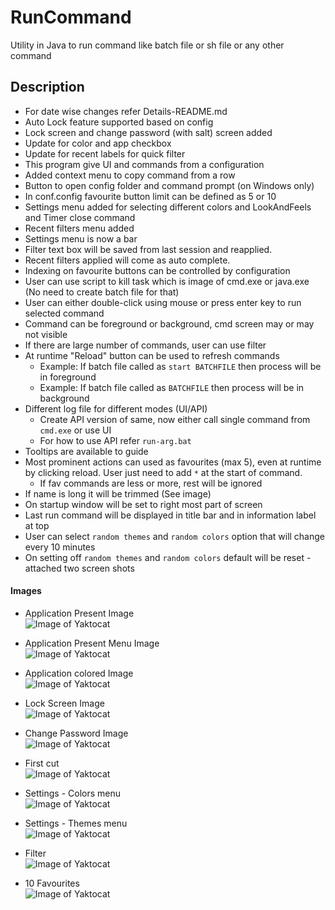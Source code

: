 # RunCommand
Utility in Java to run command like batch file or sh file or any other command

## Description<br>
* For date wise changes refer Details-README.md
* Auto Lock feature supported based on config
* Lock screen and change password (with salt) screen added
* Update for color and app checkbox
* Update for recent labels for quick filter
* This program give UI and commands from a configuration
* Added context menu to copy command from a row
* Button to open config folder and command prompt (on Windows only)
* In conf.config favourite button limit can be defined as 5 or 10
* Settings menu added for selecting different colors and LookAndFeels and Timer close command
* Recent filters menu added
* Settings menu is now a bar
* Filter text box will be saved from last session and reapplied.
* Recent filters applied will come as auto complete.
* Indexing on favourite buttons can be controlled by configuration
* User can use script to kill task which is image of cmd.exe or java.exe (No need to create batch file for that)
* User can either double-click using mouse or press enter key to run selected command
* Command can be foreground or background, cmd screen may or may not visible
* If there are large number of commands, user can use filter
* At runtime "Reload" button can be used to refresh commands
    - Example: If batch file called as `start BATCHFILE` then process will be in foreground
    - Example: If batch file called as `BATCHFILE` then process will be in background
* Different log file for different modes (UI/API)
    - Create API version of same, now either call single command from `cmd.exe` or use UI
    - For how to use API refer `run-arg.bat`
* Tooltips are available to guide
* Most prominent actions can used as favourites (max 5), even at runtime by clicking reload.  User just need to add `*` at the start of command.
    - If fav commands are less or more, rest will be ignored
* If name is long it will be trimmed (See image)
* On startup window will be set to right most part of screen
* Last run command will be displayed in title bar and in information label at top
* User can select `random themes` and `random colors` option that will change every 10 minutes
* On setting off `random themes` and `random colors` default will be reset - attached two screen shots

#### Images<br>
* Application Present Image<br>
![Image of Yaktocat](https://github.com/svermaji/RunCommand/blob/master/app-images/app-image-3-oct-21.png) 

* Application Present Menu Image<br>
![Image of Yaktocat](https://github.com/svermaji/RunCommand/blob/master/app-images/app-image-3-oct-2021-menu.png)

* Application colored Image<br>
![Image of Yaktocat](https://github.com/svermaji/RunCommand/blob/master/app-images/app-image-colored-3-oct-21.png)

* Lock Screen Image<br>
![Image of Yaktocat](https://github.com/svermaji/RunCommand/blob/master/app-images/app-image-lock-1-oct-2021.png)

* Change Password Image<br>
![Image of Yaktocat](https://github.com/svermaji/RunCommand/blob/master/app-images/app-image-change-pwd-1-oct-2021.png)

* First cut<br>
![Image of Yaktocat](https://github.com/svermaji/RunCommand/blob/master/app-images/app-image-first-cut.png) 

* Settings - Colors menu<br>
![Image of Yaktocat](https://github.com/svermaji/RunCommand/blob/master/app-images/app-image-colors-menu.png) 

* Settings - Themes menu<br>
![Image of Yaktocat](https://github.com/svermaji/RunCommand/blob/master/app-images/app-image-themes-menu.png) 

* Filter<br>
![Image of Yaktocat](https://github.com/svermaji/RunCommand/blob/master/app-images/app-image-filter.png) 

* 10 Favourites<br>
![Image of Yaktocat](https://github.com/svermaji/RunCommand/blob/master/app-images/app-image-10-favs.png) 

